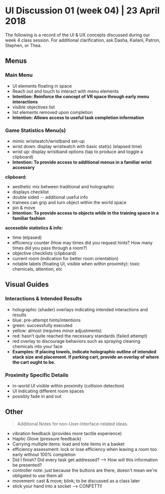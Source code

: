 # UI Discussion 01 (week 04) | 23 April 2018
The following is a record of the UI & UX concepts discussed during our week 4 class session. For additional clarification, ask Dasha, Kailani, Patron, Stephen, or Thea.

## Menus
### Main Menu
* UI elements floating in space
* Reach out and touch to interact with menu elements
* **Intention: Reinforce the concept of VR space through early menu interactions**
* visible objectives list
* list elements removed upon completion
* **Intention: Allows access to useful task completion information**

### Game Statistics Menu(s)
* mimic wristwatch/wristband set-up
* wrist down: display wristwatch with basic stat(s) (elapsed time)
* wrist up: display wristband options (tap to produce and toggle a clipboard)
* **Intention: To provide access to additional menus in a familiar wrist accessory**

**clipboard:**
* aesthetic mix between traditional and holographic
* displays checklist
* double sided -- additional useful info
* trainees can grip and turn object within the world space
* pin & move
* **Intention: To provide access to objects while in the training space in a familiar fashion**

**accessible statistics & info:**
* time (elpased)
* efficiency counter (How may times did you request hints? How many times did you pass through a room?)
* objective checklists (clipboard)
* current room (indication for better room orientation)
* notable labels (floating UI, visible when within proximity): toxic chemicals, attention, etc

## Visual Guides
### Interactions & Intended Results
* holographic (shader) overlays indicating intended interactions and results
* blue: pre-attempt hints/intentions
* green: successfully executed
* yellow: almost (requires minor adjustments)
* red: hasn’t quite reached the necessary standards (failed attempt)
* red overlay to discourage behaviors such as spraying cleaning chemicals into your face
* **Examples: If placing towels, indicate holographic outline of intended stack size and placement. If parking cart, provide an overlay of where the cart ought to be.**

### Proximity Specific Details
* in-world UI visible within proximity (collision detection)
* UI indicating different room spaces
* possibly fade in and out

## Other
> Additional Notes for non-User-Interface-related ideas.
* vibration feedback (provides more tactile experience)
* Haptic Glove (pressure feedback)
* Carrying multiple items: load and tote items in a basket
* efficiency assessment: lock or lose efficiency when leaving a room too early without 100% completion
* Did I finish? Did every task get addressed? --> How will this information be presented?
* controller note: just because the buttons are there, doesn't mean we're obligated to use them all
* movement: cast & move; blink; to be discussed as a class later
* stick your hand into a socket --> CONFETTI!
